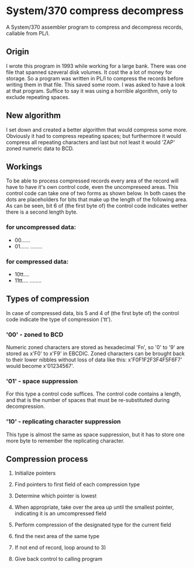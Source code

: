 # System/370 compress decompress
A System/370 assembler program to compress and decompress records, callable from PL/I.

## Origin
I wrote this program in 1993 while working for a large bank. There was one file that spanned szeveral disk volumes. It cost the a lot of money for storage. So a program was written in PL/I to compress the records before writing them in that file. This saved some room. I was asked to have a look at that program. Suffice to say it was using a horrible algorithm, only to exclude repeating spaces.

## New algorithm
I set down and created a better algorithm that would compress some more. Obviously it had to compress repeating spaces; but furthermore it would compress all repeating characters and last but not least it would 'ZAP' zoned numeric data to BCD.

## Workings
To be able to process compressed records every area of the record will have to have it's own control code, even the uncompreseed areas. This control code can take one of two forms as shown below. In both cases the dots are placeholders for bits that make up the length of the following area. As can be seen, bit 6 of (the first byte of) the control code indicates wether there is a second length byte.

### for uncompressed data:
- 00......
- 01...... ........


### for compressed data:
- 10tt....
- 11tt.... ........

## Types of compression
In case of compressed data, bis 5 and 4 of (the first byte of) the control code indicate the type of compression ('tt').

### '00' - zoned to BCD
Numeric zoned characters are stored as hexadecimal 'Fn', so '0' to '9' are stored as x'F0' to x'F9' in EBCDIC. Zoned characters can be brought back to their lower nibbles without loss of data like this: x'F0F1F2F3F4F5F6F7' would become x'01234567'.

### '01' - space suppression
For this type a control code suffices. The control code contains a length, and that is the number of spaces that must be re-substituted during decompression.

### '10' - replicating character suppression
This type is almost the same as space suppression, but it has to store one more byte to remember the replicating character.


## Compression process

1) Initialize pointers

2) Find pointers to first field of each compression type

3) Determine which pointer is lowest

4) When appropriate, take over the area up until the smallest pointer, indicating it is an umcompressed field

5) Perform compression of the designated type for the current field

6) find the next area of the same type

7) If not end of record, loop around to 3)

8) Give back control to calling program




